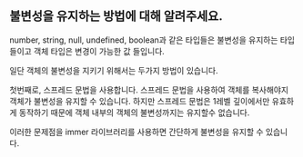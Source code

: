 ## 불변성을 유지하는 방법에 대해 알려주세요.

number, string, null, undefined, boolean과 같은 타입들은 불변성을 유지하는 타입들이고 객체 타입은 변경이 가능한 값 들입니다.

일단 객체의 불변성을 지키기 위해서는 두가지 방법이 있습니다.

첫번째로, 스프레드 문법을 사용합니다. 스프레드 문법을 사용하여 객체를 복사해야지 객체가 불변성을 유지할 수 있습니다. 하지만 스프레드 문법은 1레벨 깊이에서만 유효하게 동작하기 때문에 객체 내부의 객체의 불변성까지는 유지할수 없습니다.

이러한 문제점을 immer 라이브러리를 사용하면 간단하게 불변성을 유지할 수 있습니다.